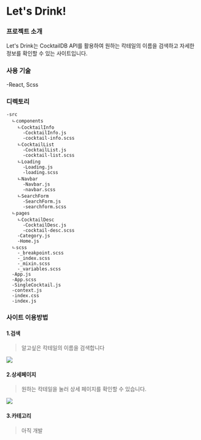 # Let's Drink!
### 프로젝트 소개
Let's Drink는 CocktailDB API를 활용하여 원하는 칵테일의 이름을 검색하고 자세한 정보를 확인할 수 있는 사이트입니다.


### 사용 기술
-React, Scss


### 디렉토리
```
-src
  ㄴcomponents
    ㄴCocktailInfo
      -CocktailInfo.js
      -cocktail-info.scss
    ㄴCocktailList
      -CocktailList.js
      -cocktail-list.scss
    ㄴLoading
      -Loading.js
      -loading.scss
    ㄴNavbar
      -Navbar.js
      -navbar.scss
    ㄴSearchForm
      -SearchForm.js
      -searchform.scss
  ㄴpages
    ㄴCocktailDesc
      -CocktailDesc.js
      -cocktail-desc.scss
    -Category.js
    -Home.js
  ㄴscss
    -_breakpoint.scss
    -_index.scss
    -_mixin.scss
    -_variables.scss
  -App.js
  -App.scss
  -SingleCocktail.js
  -context.js
  -index.css
  -index.js
```

### 사이트 이용방법
#### 1.검색
>알고싶은 칵테일의 이름을 검색합니다

<img src="https://user-images.githubusercontent.com/96972549/160272631-5f50d2be-cf83-4941-83e0-3abd395de8d2.gif">

#### 2.상세페이지
>원하는 칵테일을 눌러 상세 페이지를 확인할 수 있습니다.

<img src="https://user-images.githubusercontent.com/96972549/160272644-510955ab-8d0f-46eb-8d69-4cac18d24617.gif">

#### 3.카테고리
>아직 개발 
